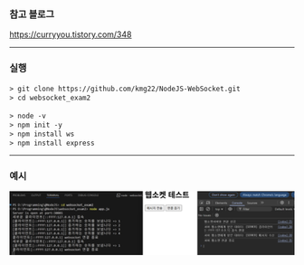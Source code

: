 ### 참고 블로그
https://curryyou.tistory.com/348

---
### 실행
```
> git clone https://github.com/kmg22/NodeJS-WebSocket.git
> cd websocket_exam2

> node -v
> npm init -y
> npm install ws
> npm install express
```
---
### 예시
![alt text](image.png)